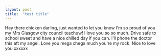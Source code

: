 ```yaml
---
layout: post
title:  "test title"
---
```

Hey there chicken darling, just wanted to let you know I'm so proud of you my Mrs Glasgow city council teachuw! I love you so so much. Drive safe to school sweet and have a nice chilled day if you can. I'll phone the doctor this aft my angel. Love you mega chega much you're my rock. Nice to love you xxxxxx
